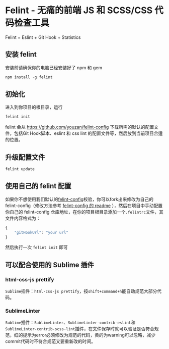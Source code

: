 # Felint - 无痛的前端 JS 和 SCSS/CSS 代码检查工具


Felint = Eslint + Git Hook + Statistics 

## 安装 felint
安装前请确保你的电脑已经安装好了 npm 和 gem 

```c
npm install -g felint
```

## 初始化

进入到你项目的根目录，运行
```c
felint init
```
felint 会从 https://github.com/youzan/felint-config 下载所需的默认的配置文件，包括Git Hook脚本、eslint 和 css lint 的配置文件等，然后放到当前项目合适的位置。

## 升级配置文件

```c
felint update
```

## 使用自己的 felint 配置

如果你不想使用我们默认的[felint-config](https://github.com/youzan/felint-config)校验，你可以fork出来修改为自己的felint-config（修改方法参考 [felint-config 的 readme](https://github.com/youzan/felint-config/blob/master/README.md) ），然后在项目中手动配置你自己的 felint-config 仓库地址，在你的项目根目录添加一个`.felintrc`文件，其文件内容格式为：

```js
{
	"gitHookUrl": "your url"
}
```
然后执行一次 `felint init` 即可

## 可以配合使用的 Sublime 插件

### html-css-js prettify

`Sublime`插件：`html-css-js prettify`，按`shift+command+h`能自动规范大部分代码。

### SublimeLinter

`Sublime`插件：`SublimeLinter`、`SublimeLinter-contrib-eslint`和`SublimeLinter-contrib-scss-lint`插件，在文件保存时就可以验证是否符合规范，红的提示为error必须修改为规范的代码，黄的为warning可以忽略，减少commit代码时不符合规范又要重新改的时间。
